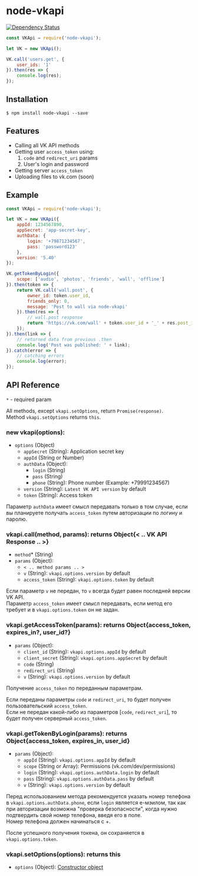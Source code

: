 # node-vkapi

[![Dependency Status](https://david-dm.org/olnaz/node-vkapi.svg)](https://david-dm.org/olnaz/node-vkapi)

```javascript
const VKApi = require('node-vkapi');

let VK = new VKApi();

VK.call('users.get', {
    user_ids: '1'
}).then(res => {
    console.log(res);
});
```

## Installation

    $ npm install node-vkapi --save
    
## Features

* Calling all VK API methods
* Getting user `access_token` using:
    1. `code` and `redirect_uri` params
    2. User's login and password
* Getting server `access_token`
* Uploading files to vk.com (soon)

## Example

```javascript
const VKApi = require('node-vkapi');

let VK = new VKApi({
    appId: 1234567890, 
    appSecret: 'app-secret-key', 
    authData: {
        login: '+79871234567', 
        pass: 'password123'
    }, 
    version: '5.40'
});

VK.getTokenByLogin({
    scope: ['audio', 'photos', 'friends', 'wall', 'offline']
}).then(token => {
    return VK.call('wall.post', {
        owner_id: token.user_id, 
        friends_only: 0, 
        message: 'Post to wall via node-vkapi'
    }).then(res => {
        // wall.post response
        return 'https://vk.com/wall' + token.user_id + '_' + res.post_id;
    });
}).then(link => {
    // returned data from previous .then
    console.log('Post was published: ' + link);
}).catch(error => {
    // catching errors
    console.log(error);
});
```

## API Reference

`*` - required param

All methods, except `vkapi.setOptions`, return `Promise(response)`.  
Method `vkapi.setOptions` returns `this`.

### new vkapi(options):
* `options` (Object)
    * `appSecret` (String): Application secret key
    * `appId` (String or Number)
    * `authData` (Object):
        * `login` (String)
        * `pass` (String)
        * `phone` (String): Phone number (Example: +79991234567)
    * `version` (String): `Latest VK API version` by default
    * `token` (String): Access token


Параметр `authData` имеет смысл передавать только в том случае, если вы планируете получать `access_token` путем авторизации по логину и паролю.

### vkapi.call(method, params): returns Object{< .. VK API Response .. >}
* `method`* (String)
* `params` (Object):
    * `< .. method params .. >`
    * `v` (String): `vkapi.options.version` by default
    * `access_token` (String): `vkapi.options.token` by default

Если параметр `v` не передан, то `v` всегда будет равен последней версии VK API.  
Параметр `access_token` имеет смысл передавать, если метод его требует и в `vkapi.options.token` он не задан. 

### vkapi.getAccessToken(params): returns Object{access_token, expires_in?, user_id?}
* `params` (Object):
    * `client_id` (String): `vkapi.options.appId` by default
    * `client_secret` (String): `vkapi.options.appSecret` by default
    * `code` (String)
    * `redirect_uri` (String)
    * `v` (String): `vkapi.options.version` by default

Получение `access_token` по переданным параметрам. 

Если переданы параметры `code` и `redirect_uri`, то будет получен пользовательский `access_token`.  
Если не передан какой-либо из параметров [`code`, `redirect_uri`], то будет получен серверный `access_token`.

### vkapi.getTokenByLogin(params): returns Object{access_token, expires_in, user_id}
* `params` (Object):
    * `appId` (String): `vkapi.options.appId` by default
    * `scope` (String or Array): Permissions (vk.com/dev/permissions)
    * `login` (String): `vkapi.options.authData.login` by default
    * `pass` (String): `vkapi.options.authData.pass` by default
    * `v` (String): `vkapi.options.version` by default

Перед использованием метода рекомендуется указать номер телефона в `vkapi.options.authData.phone`, если `login` является е-мэилом, так как при авторизации возможна "проверка безопасности", когда нужно подтвердить свой номер телефона, введя его в поле.  
Номер телефона должен начинаться с +.  

После успешного получения токена, он сохраняется в `vkapi.options.token`.

### vkapi.setOptions(options): returns this
* `options` (Object): [Constructor object](#new-vkapi-options)
